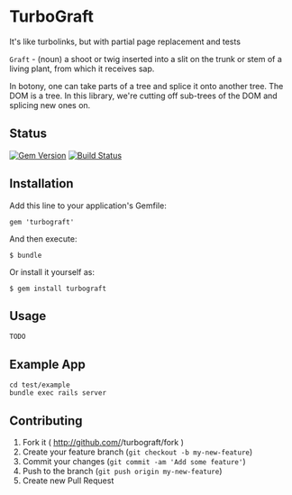 # TurboGraft

It's like turbolinks, but with partial page replacement and tests

`Graft` - (noun) a shoot or twig inserted into a slit on the trunk or stem of a living plant, from which it receives sap.

In botony, one can take parts of a tree and splice it onto another tree.  The DOM is a tree.  In this library, we're cutting off sub-trees of the DOM and splicing new ones on.

## Status
[![Gem Version](https://badge.fury.io/rb/turbograft.png)](http://badge.fury.io/rb/turbograft)
[![Build Status](https://secure.travis-ci.org/Shopify/turbograft.png)](http://travis-ci.org/Shopify/turbograft)

## Installation

Add this line to your application's Gemfile:

    gem 'turbograft'

And then execute:

    $ bundle

Or install it yourself as:

    $ gem install turbograft

## Usage

    TODO

## Example App

    cd test/example
    bundle exec rails server

## Contributing

1. Fork it ( http://github.com/<my-github-username>/turbograft/fork )
2. Create your feature branch (`git checkout -b my-new-feature`)
3. Commit your changes (`git commit -am 'Add some feature'`)
4. Push to the branch (`git push origin my-new-feature`)
5. Create new Pull Request
